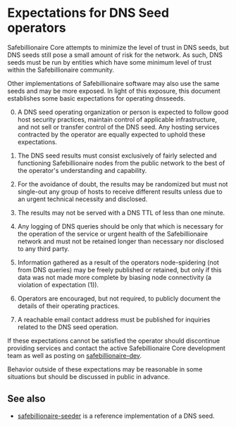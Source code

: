 Expectations for DNS Seed operators
====================================

Safebillionaire Core attempts to minimize the level of trust in DNS seeds,
but DNS seeds still pose a small amount of risk for the network.
As such, DNS seeds must be run by entities which have some minimum
level of trust within the Safebillionaire community.

Other implementations of Safebillionaire software may also use the same
seeds and may be more exposed. In light of this exposure, this
document establishes some basic expectations for operating dnsseeds.

0. A DNS seed operating organization or person is expected to follow good
host security practices, maintain control of applicable infrastructure,
and not sell or transfer control of the DNS seed. Any hosting services
contracted by the operator are equally expected to uphold these expectations.

1. The DNS seed results must consist exclusively of fairly selected and
functioning Safebillionaire nodes from the public network to the best of the
operator's understanding and capability.

2. For the avoidance of doubt, the results may be randomized but must not
single-out any group of hosts to receive different results unless due to an
urgent technical necessity and disclosed.

3. The results may not be served with a DNS TTL of less than one minute.

4. Any logging of DNS queries should be only that which is necessary
for the operation of the service or urgent health of the Safebillionaire
network and must not be retained longer than necessary nor disclosed
to any third party.

5. Information gathered as a result of the operators node-spidering
(not from DNS queries) may be freely published or retained, but only
if this data was not made more complete by biasing node connectivity
(a violation of expectation (1)).

6. Operators are encouraged, but not required, to publicly document the
details of their operating practices.

7. A reachable email contact address must be published for inquiries
related to the DNS seed operation.

If these expectations cannot be satisfied the operator should
discontinue providing services and contact the active Safebillionaire
Core development team as well as posting on
[safebillionaire-dev](https://groups.google.com/forum/#!forum/safebillionaire-dev).

Behavior outside of these expectations may be reasonable in some
situations but should be discussed in public in advance.

See also
----------
- [safebillionaire-seeder](https://github.com/pooler/safebillionaire-seeder) is a reference implementation of a DNS seed.
